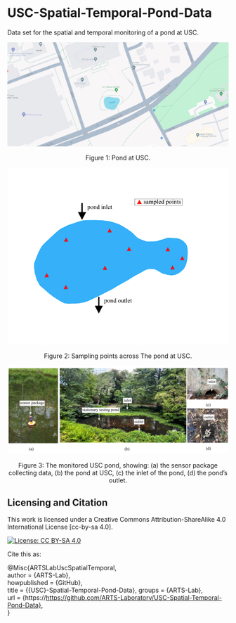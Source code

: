# USC-Spatial-Temporal-Pond-Data
Data set for the spatial and temporal monitoring of a pond at USC.



<p align="center">
<img src="media/google_map.jpg" alt="drawing" width="600"/>
</p>
<p align="center">
Figure 1: Pond at USC.
</p>





<p align="center">
<img src="media/pond.png" alt="drawing" width="600"/>
</p>
<p align="center">
Figure 2: Sampling points across The pond at USC.
</p>




<p align="center">
<img src="media/pond_merge.png" alt="drawing" width="600"/>
</p>
<p align="center">
Figure 3: The monitored USC pond, showing: (a) the sensor package collecting data, (b) the pond at USC, (c) the inlet of the pond, (d) the pond’s outlet.
</p>

## Licensing and Citation

This work is licensed under a Creative Commons Attribution-ShareAlike 4.0 International License [cc-by-sa 4.0].

[![License: CC BY-SA 4.0](https://img.shields.io/badge/License-CC_BY--SA_4.0-lightgrey.svg)](https://creativecommons.org/licenses/by-sa/4.0/)


Cite this as: 

@Misc{ARTSLabUscSpatialTemporal,    
  author = {ARTS-Lab},  
  howpublished = {GitHub},  
  title  = {{USC}-Spatial-Temporal-Pond-Data},
  groups = {ARTS-Lab},    
  url    = {https://https://github.com/ARTS-Laboratory/USC-Spatial-Temporal-Pond-Data},   
}







